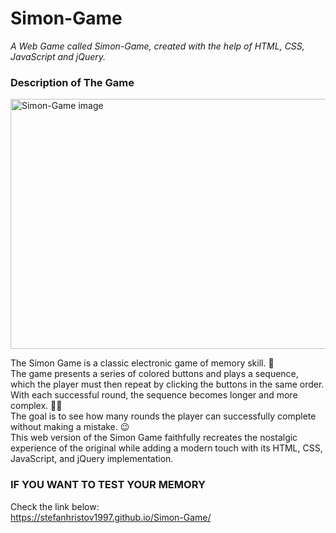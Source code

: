 # Simon-Game
<em> A Web Game called Simon-Game, created with the help of HTML, CSS, JavaScript and jQuery. </em>

### Description of The Game
<img src="https://github.com/StefanHristov1997/Simon-Game/assets/133797718/85278882-d039-4ba6-8820-b34ec91b9074" alt="Simon-Game image" height="400px" width="800px"/>

The Simon Game is a classic electronic game of memory skill. 🤔 <br>
The game presents a series of colored buttons and plays a sequence, which the player must then repeat by clicking the buttons in the same order. <br>
With each successful round, the sequence becomes longer and more complex. 😮‍💨 <br>
The goal is to see how many rounds the player can successfully complete without making a mistake. 😉 <br>
This web version of the Simon Game faithfully recreates the nostalgic experience of the original while adding a modern touch with its HTML, CSS, JavaScript, and jQuery implementation.
### IF YOU WANT TO TEST YOUR MEMORY

Check the link below: <br>
https://stefanhristov1997.github.io/Simon-Game/

